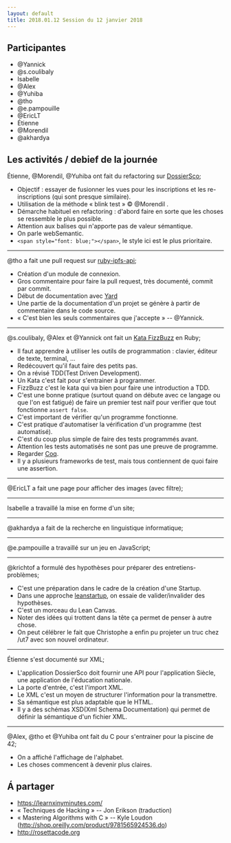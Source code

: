 ```yaml
---
layout: default
title: 2018.01.12 Session du 12 janvier 2018
---
```



## Participantes

- @Yannick
- @s.coulibaly
- Isabelle
- @Alex
- @Yuhiba
- @tho
- @e.pampouille
- @EricLT
- Étienne
- @Morendil
- @akhardya

## Les activités / debief de la journée

Étienne, @Morendil, @Yuhiba ont fait du refactoring sur [DossierSco](https://github.com/betagouv/dossiersco);

- Objectif : essayer de fusionner les vues pour les inscriptions et les re-inscriptions (qui sont presque similaire).
- Utilisation de la méthode « blink test » © @Morendil .
- Démarche habituel en refactoring : d'abord faire en sorte que les choses se ressemble le plus possible.
- Attention aux balises qui n'apporte pas de valeur sémantique.
- On parle webSemantic.
- `<span style="font: blue;"></span>`, le style ici est le plus prioritaire.

---
@tho a fait une pull request sur [ruby-ipfs-api](https://github.com/tbenett/ruby-ipfs-api);

- Création d'un module de connexion.
- Gros commentaire pour faire la pull request, très documenté, commit par commit.
- Début de documentation avec [Yard](https://yardoc.org/)
- Une partie de la documentation d'un projet se génère à partir de commentaire dans le code source.
- « C'est bien les seuls commentaires que j'accepte » -- @Yannick.

---
@s.coulibaly, @Alex et @Yannick ont fait un [Kata FizzBuzz](http://codingdojo.org/kata/FizzBuzz/) en Ruby;

- Il faut apprendre à utiliser les outils de programmation : clavier, éditeur de texte, terminal, ...
- Redécouvert qu'il faut faire des petits pas.
- On a révisé TDD(Test Driven Development).
- Un Kata c'est fait pour s'entrainer à programmer.
- FizzBuzz c'est le kata qui va bien pour faire une introduction a TDD.
- C'est une bonne pratique (surtout quand on débute avec ce langage ou que l'on est fatigué) de faire un premier test naïf pour verifier que tout fonctionne `assert false`.
- C'est important de vérifier qu'un programme fonctionne.
- C'est pratique d'automatiser la vérification d'un programme (test automatisé).
- C'est du coup plus simple de faire des tests programmés avant.
- Attention les tests automatisés ne sont pas une preuve de programme.
- Regarder [Coq](https://en.wikipedia.org/wiki/Coq).
- Il y a plusieurs frameworks de test, mais tous contiennent de quoi faire une assertion.

---
@EricLT a fait une page pour afficher des images (avec filtre);

---
Isabelle a travaillé la mise en forme d'un site;

---
@akhardya a fait de la recherche en linguistique informatique;

---
@e.pampouille a travaillé sur un jeu en JavaScript;

---
@krichtof a formulé des hypothèses pour préparer des entretiens-problèmes;

- C'est une préparation dans le cadre de la création d'une Startup.
- Dans une approche [leanstartup](https://fr.wikipedia.org/wiki/Lean_startup), on essaie de valider/invalider des hypothèses.
- C'est un morceau du Lean Canvas.
- Noter des idées qui trottent dans la tête ça permet de penser à autre chose.
- On peut célébrer le fait que Christophe a enfin pu projeter un truc chez /ut7 avec son nouvel ordinateur.

---
Étienne s'est documenté sur XML;

- L'application DossierSco doit fournir une API pour l'application Siècle, une application de l'éducation nationale.
- La porte d'entrée, c'est l'import XML.
- Le XML c'est un moyen de structurer l'information pour la transmettre.
- Sa sémantique est plus adaptable que le HTML.
- Il y a des schémas XSD(Xml Schema Documentation) qui permet de définir la sémantique d'un fichier XML.

---
@Alex, @tho et @Yuhiba ont fait du C pour s'entrainer pour la piscine de 42;

- On a affiché l'affichage de l'alphabet.
- Les choses commencent à devenir plus claires.



## Á partager

- https://learnxinyminutes.com/
- « Techniques de Hacking » -- Jon Erikson (traduction)
- « Mastering Algorithms with C » -- Kyle Loudon (http://shop.oreilly.com/product/9781565924536.do)
- http://rosettacode.org

